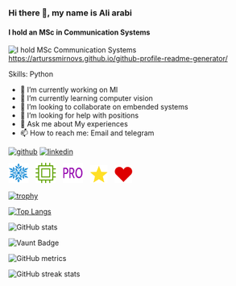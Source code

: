 ### Hi there 👋, my name is Ali arabi 
#### I hold an MSc in Communication Systems
![I hold MSc Communication Systems](https://arturssmirnovs.github.io/github-profile-readme-generator/images/banner.png)
https://arturssmirnovs.github.io/github-profile-readme-generator/


Skills: Python

- 🔭 I’m currently working on Ml 
- 🌱 I’m currently learning computer vision  
- 👯 I’m looking to collaborate on embended systems  
- 🤔 I’m looking for help with positions 
- 💬 Ask me about My experiences 
- 📫 How to reach me: Email and telegram 


[<img src='https://cdn.jsdelivr.net/npm/simple-icons@3.0.1/icons/github.svg' alt='github' height='40'>](https://github.com/githubusername)  [<img src='https://cdn.jsdelivr.net/npm/simple-icons@3.0.1/icons/linkedin.svg' alt='linkedin' height='40'>](https://www.linkedin.com/in/linkdinUserName/)  

<a href='https://archiveprogram.github.com/'><img src='https://raw.githubusercontent.com/acervenky/animated-github-badges/master/assets/acbadge.gif' width='40' height='40'></a> <a href='https://docs.github.com/en/developers'><img src='https://raw.githubusercontent.com/acervenky/animated-github-badges/master/assets/devbadge.gif' width='40' height='40'></a> <a href='https://github.com/pricing'><img src='https://raw.githubusercontent.com/acervenky/animated-github-badges/master/assets/pro.gif' width='40' height='40'></a> <a href='https://stars.github.com/'><img src='https://raw.githubusercontent.com/acervenky/animated-github-badges/master/assets/starbadge.gif' width='35' height='35'></a> <a href='https://docs.github.com/en/github/supporting-the-open-source-community-with-github-sponsors'><img src='https://raw.githubusercontent.com/acervenky/animated-github-badges/master/assets/sponsorbadge.gif' width='35' height='35'></a> 

[![trophy](https://github-profile-trophy.vercel.app/?username=githubusername)](https://github.com/ryo-ma/github-profile-trophy)

[![Top Langs](https://github-readme-stats.vercel.app/api/top-langs/?username=githubusername)](https://github.com/anuraghazra/github-readme-stats)

![GitHub stats](https://github-readme-stats.vercel.app/api?username=githubusername&show_icons=true&count_private=true)  

![Vaunt Badge](https://api.vaunt.dev/v1/github/entities/githubusername/contributions?format=svg&private=true)  

![GitHub metrics](https://metrics.lecoq.io/githubusername)  

![GitHub streak stats](https://streak-stats.demolab.com/?user=githubusername)  

